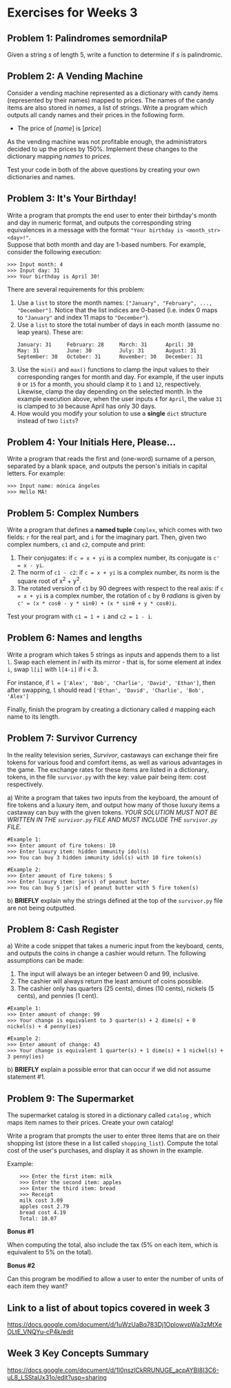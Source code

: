 # Exercises for Weeks 3

## Problem 1: Palindromes semordnilaP

Given a string *s* of length 5, write a function to determine if *s* is palindromic. 

## Problem 2: A Vending Machine

Consider a vending machine represented as a dictionary with candy items (represented by their names)
mapped to prices. The names of the candy items are also stored in *names*, a list of strings. 
Write a program which outputs all candy names and their prices in the following form. 

* The price of [*name*] is [*price*]

As the vending machine was not profitable enough, the administrators decided to up the prices
by 150%. Implement these changes to the dictionary mapping *names* to *prices*.

Test your code in both of the above questions by creating your own dictionaries and names.


## Problem 3: It's Your Birthday!

Write a program that prompts the end user to enter their birthday's month and day in numeric format, and outputs
the corresponding string equivalences in a message with the format `"Your birthday is <month_str> <day>!"`.  
Suppose that both month and day are 1-based
numbers.  For example, consider the following execution:

```
>>> Input month: 4
>>> Input day: 31
>>> Your birthday is April 30!
```

There are several requirements for this problem:
1. Use a `list` to store the month names: `["January", "February", ..., "December"]`.  Notice that the list indices
are 0-based (i.e. index 0 maps to `"January"` and index 11 maps to `"December"`).
2. Use a `list` to store the total number of days in each month (assume no leap years).  These are:
    ```
    January: 31     February: 28     March: 31      April: 30     
    May: 31         June: 30         July: 31       August: 31      
    September: 30   October: 31      November: 30   December: 31
    ```
3. Use the `min()` and `max()` functions to clamp the input values to their corresponding ranges for month and day.
For example, if the user inputs `0` or `15` for a month, you should clamp it to `1` and `12`, respectively.
Likewise, clamp the day depending on the selected month.  In the example execution above, when the user inputs `4`
for `April`, the value `31` is clamped to `30` because April has only 30 days.
4. How would you modify your solution to use a **single** `dict` structure instead of two `lists`?

## Problem 4: Your Initials Here, Please...

Write a program that reads the first and (one-word) surname of a person, separated by a blank space, and
outputs the person's initials in capital letters.  For example:

```
>>> Input name: mónica ángeles
>>> Hello MÁ!
``` 

## Problem 5: Complex Numbers

Write a program that defines a **named tuple** `Complex`, which comes with two fields: `r` for the real part, and
`i` for the imaginary part.  Then, given two complex numbers, `c1` and `c2`, compute and print:
1. Their conjugates: if `c = x + yi` is a complex number, its conjugate is `c' = x - yi`.
2. The norm of `c1 - c2`: if `c = x + yi` is a complex number, its norm is the square root of x<sup>2</sup> +
y<sup>2</sup>.
3. The rotated version of `c1` by 90 degrees with respect to the real axis: if `c = x + yi` is a complex number, 
the rotation of `c` by θ *radians* is given by `c' = (x * cosθ - y * sinθ) + (x * sinθ + y * cosθ)i`. 

Test your program with `c1 = 1 + i` and `c2 = 1 - i`.

## Problem 6: Names and lengths

Write a program which takes 5 strings as inputs and appends them to a list `l`. 
Swap each element in *l* with its mirror - that is, for some element at index `i`, swap `l[i]` with `l[4-i]` if i < 3.

For instance, if `l = ['Alex', 'Bob', 'Charlie', 'David', 'Ethan']`, then after swapping, `l` should read
`['Ethan', 'David', 'Charlie', 'Bob', 'Alex']`

Finally, finish the program by creating a dictionary called `d` mapping each name to its length.

## Problem 7: Survivor Currency
In the reality television series, *Survivor*, castaways can exchange their fire tokens for various food and comfort items, as well as various advantages in the game. The exchange rates for these items are listed in a dictionary, tokens, in the file `survivor.py` with the key: value pair being item: cost respectively. 

a) Write a program that takes two inputs from the keyboard, the amount of fire tokens and a luxury item, and output how many of those luxury items a castaway can buy with the given tokens. *YOUR SOLUTION MUST NOT BE WRITTEN IN THE `survivor.py` FILE AND MUST INCLUDE THE `survivor.py` FILE.*

```
#Example 1: 
>>> Enter amount of fire tokens: 10
>>> Enter luxury item: hidden immunity idol(s)
>>> You can buy 3 hidden immunity idol(s) with 10 fire token(s)
```

```
#Example 2: 
>>> Enter amount of fire tokens: 5
>>> Enter luxury item: jar(s) of peanut butter
>>> You can buy 5 jar(s) of peanut butter with 5 fire token(s)
```

b) **BRIEFLY** explain why the strings defined at the top of the `survivor.py` file are not being outputted.

## Problem 8: Cash Register
a) Write a code snippet that takes a numeric input from the keyboard, cents, and outputs the coins in change a cashier would return. The following assumptions can be made:
1. The input will always be an integer between 0 and 99, inclusive.
2. The cashier will always return the least amount of coins possible.
3. The cashier only has quarters (25 cents), dimes (10 cents), nickels (5 cents), and pennies (1 cent).

```
#Example 1: 
>>> Enter amount of change: 99
>>> Your change is equivalent to 3 quarter(s) + 2 dime(s) + 0 nickel(s) + 4 penny(ies)
```

```
#Example 2: 
>>> Enter amount of change: 43
>>> Your change is equivalent 1 quarter(s) + 1 dime(s) + 1 nickel(s) + 3 penny(ies)
```

b) **BRIEFLY** explain a possible error that can occur if we did not assume statement #1. 

## Problem 9: The Supermarket

The supermarket catalog is stored in a dictionary called `catalog` , which maps item names to their prices. Create your own catalog!

Write a program that prompts the user to enter three items that are on their shopping list (store these in a list called `shopping_list`). Compute the total cost of the user's purchases, and display it as shown in the example.

Example:
```
    >>> Enter the first item: milk
    >>> Enter the second item: apples
    >>> Enter the third item: bread
    >>> Receipt
    milk cost 3.09
    apples cost 2.79
    bread cost 4.19
    Total: 10.07
```

**Bonus #1**

When computing the total, also include the tax (5% on each item, which is equivalent to 5% on the total).

**Bonus #2**

Can this program be modified to allow a user to enter the number of units of each item they want?

## Link to a list of about topics covered in week 3
https://docs.google.com/document/d/1uWzUaBq783Dj1OplowvpWa3zMtXeOLtE_VNQYu-cP4k/edit

## Week 3 Key Concepts Summary
https://docs.google.com/document/d/1I0nszlCkRRUNUGE_acpAYBI8I3C6-uL8_LSStaUx31o/edit?usp=sharing
